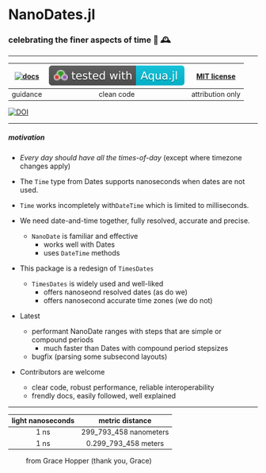 # NanoDates.jl
### celebrating the finer aspects of time 📅 🕰️

----

| [![docs](https://img.shields.io/badge/docs-dev-blue.svg)](https://juliatime.github.io/NanoDates.jl/dev/) |  [![Aqua QA](https://raw.githubusercontent.com/JuliaTesting/Aqua.jl/master/badge.svg)](https://github.com/JuliaTesting/Aqua.jl) | [MIT license](http://opensource.org/licenses/MIT) |
|:------------:|:-----------:|:---------:|
|  guidance   | clean code | attribution only |

[![DOI](https://zenodo.org/badge/483859789.svg)](https://zenodo.org/badge/latestdoi/483859789)

----


##### motivation

- *Every day should have all the times-of-day* (except where timezone changes apply)

- The `Time` type from Dates supports nanoseconds when dates are not used.
- `Time` works incompletely with`DateTime` which is limited to milliseconds.

- We need date-and-time together, fully resolved, accurate and precise.
  - `NanoDate` is familiar and effective
    -  works well with Dates
    -  uses `DateTime` methods

- This package is a redesign of `TimesDates`
  - `TimesDates` is widely used and well-liked
    - offers nanoseond resolved dates       (as do we)
    - offers nanosecond accurate time zones (we do not)

- Latest
  - performant NanoDate ranges with steps that are simple or compound periods
    - much faster than Dates with compound period stepsizes
  - bugfix (parsing some subsecond layouts)
    
- Contributors are welcome
  -  clear code, robust performance, reliable interoperability
  -  frendly docs, easily followed, well explained
 
----


  
| light nanoseconds | metric distance          |
|:-----------------:|:-------------------------:|
| 1 ns              | 299_793_458 nanometers    |
| 1 ns              | 0.299_793_458 meters  |

&nbsp;&nbsp;&nbsp;&nbsp;&nbsp;&nbsp;&nbsp;&nbsp;&nbsp;from Grace Hopper (thank you, Grace)


